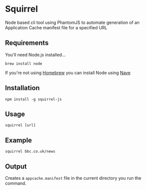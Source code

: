 # Squirrel

Node based cli tool using PhantomJS to automate generation of an Application Cache manifest file for a specified URL

## Requirements

You'll need Node.js installed...

`brew install node`

If you're not using [Homebrew](http://brew.sh/) you can install Node using [Nave](https://github.com/isaacs/nave#nave)

## Installation

`npm install -g squirrel-js`

## Usage

`squirrel [url]`

## Example

`squirrel bbc.co.uk/news`

## Output

Creates a `appcache.manifest` file in the current directory you run the command.
